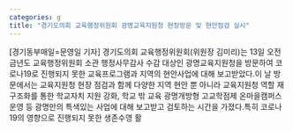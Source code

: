 ```yaml
---
categories: g
title: "경기도의회 교육행정위원회 광명교육지원청 현장방문 및 현안점검 실시"
---
```

[경기동부매일=문영일 기자] 경기도의회 교육행정위원회(위원장 김미리)는 13일 오전 금년도 교육행정위원회 소관 행정사무감사 수감 대상인 광명교육지원청을 방문하여 코로나19로 진행되지 못한 교육프로그램과 지역의 현안사업에 대해 보고받았다.이 날 방문에서는 교육지원청 현장 점검과 함께 다양한 지역 현안 뿐 아니라 교육지원청 역할 재구조화를 통한 학교자치 지원 강화, 학교 밖 교육 광명개방형 고교학점제 온마을캠퍼스 운영 등 광명만의 특색있는 사업에 대해 보고받고 검토하는 시간을 가졌다.특히 코로나19의 영향으로 진행되지 못한 생존수영 활